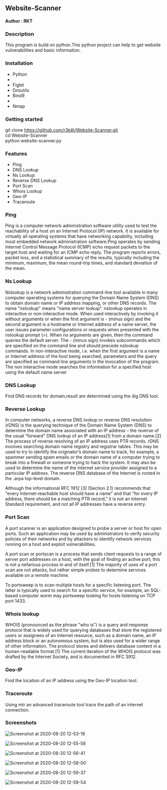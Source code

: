 <h2>Website-Scanner</h2>


<h4>Author : RKT </h4>


### Description ###


This  program is build on python.This python project can help to get website vulnerabilities and basic information.


### Installation ###

<ul>
<li>Python<li>
<li>Figlet</li>
<li>Dnsutils</li>
<li>Bind9<li>
<li>Nmap</li>
</ul>

### Getting started ###

git clone https://github.com/r3k4t/Website-Scanner.git
<br>
cd Website-Scanner
<br>
python website-scanner.py
<br>

### Features ###

<ul>
<li>Ping</li>
<li>DNS Lookup</li>
<li>Ns Lookup </li>
<li>Reverse DNS Lookup</li>
<li>Port Scan</li>
<li>Whois Lookup</li>
<li>Geo-IP</li>
<li>Traceroute</li>
</ul>

### Ping ###

Ping is a computer network administration software utility used to test the
reachability of a host on an Internet Protocol (IP) network. It is available for virtually all operating systems that have networking capability, including most embedded network administration software.Ping operates by sending Internet Control Message Protocol (ICMP) echo request packets to the target host and waiting for an ICMP echo reply. The program reports errors, packet loss, and a statistical summary of the results, typically including the minimum, maximum, the mean round-trip times, and standard deviation of the mean. 


### Ns Lookup ###

Nslookup is a network administration command-line tool available in many computer operating systems for querying the Domain Name System (DNS) to obtain domain name or IP address mapping, or other DNS records. The name "nslookup" means "name server lookup". nslookup operates in interactive or non-interactive mode. When used interactively by invoking it without arguments or when the first argument is - (minus sign) and the second argument is a hostname or Internet address of a name server, the user issues parameter configurations or requests when presented with the nslookup prompt (>). When no arguments are given, then the command queries the default server. The - (minus sign) invokes subcommands which are specified on the command line and should precede nslookup commands. In non-interactive mode, i.e. when the first argument is a name or Internet address of the host being searched, parameters and the query are specified as command line arguments in the invocation of the program. The non interactive mode searches the information for a specified host using the default name server

### DNS Lookup ###

Find DNS records for domain,result are determined using the dig DNS tool.

### Reverse Lookup ###

In computer networks, a reverse DNS lookup or reverse DNS resolution (rDNS) is the querying technique of the Domain Name System (DNS) to determine the domain name associated with an IP address – the reverse of the usual "forward" DNS lookup of an IP address[1] from a domain name.[2] The process of reverse resolving of an IP address uses PTR records. rDNS involves searching domain name registry and registrar tables. This may be used to try to identify the originator’s domain name to track, for example, a spammer sending spam emails or the domain name of a computer trying to break into a firewall or someone trying to hack the system. It may also be used to determine the name of the internet service provider assigned to a particular IP address. The reverse DNS database of the Internet is rooted in the .arpa top-level domain.

Although the informational RFC 1912 [3] (Section 2.1) recommends that "every Internet-reachable host should have a name" and that "for every IP address, there should be a matching PTR record," it is not an Internet Standard requirement, and not all IP addresses have a reverse entry. 


### Port Scan ###

A port scanner is an application designed to probe a server or host for open ports. Such an application may be used by administrators to verify security policies of their networks and by attackers to identify network services running on a host and exploit vulnerabilities.

A port scan or portscan is a process that sends client requests to a range of server port addresses on a host, with the goal of finding an active port; this is not a nefarious process in and of itself.[1] The majority of uses of a port scan are not attacks, but rather simple probes to determine services available on a remote machine.

To portsweep is to scan multiple hosts for a specific listening port. The latter is typically used to search for a specific service, for example, an SQL-based computer worm may portsweep looking for hosts listening on TCP port 1433.

### Whois lookup ###

WHOIS (pronounced as the phrase "who is") is a query and response protocol that is widely used for querying databases that store the registered users or assignees of an Internet resource, such as a domain name, an IP address block or an autonomous system, but is also used for a wider range of other information. The protocol stores and delivers database content in a human-readable format.[1] The current iteration of the WHOIS protocol was drafted by the Internet Society, and is documented in RFC 3912.

### Geo-IP ###

Find the location of  an IP address using the Geo-IP location tool.

### Traceroute ###

Using  mtr an advanced traceroute tool trace the path of an internet connection.

### Screenshots ###

![Screenshot at 2020-08-20 12-53-19](https://user-images.githubusercontent.com/69615463/90730332-8f6e9a80-e2e5-11ea-9c01-7c468689eac8.png)
<br>

![Screenshot at 2020-08-20 12-55-58](https://user-images.githubusercontent.com/69615463/90730462-ce045500-e2e5-11ea-8804-2a1749fd5551.png)
<br>

![Screenshot at 2020-08-20 12-56-41](https://user-images.githubusercontent.com/69615463/90730584-fd1ac680-e2e5-11ea-9bfc-123ebede0350.png)
<br>

![Screenshot at 2020-08-20 12-58-00](https://user-images.githubusercontent.com/69615463/90730645-17ed3b00-e2e6-11ea-855c-b1216f1e4e55.png)
<br>

![Screenshot at 2020-08-20 12-59-37](https://user-images.githubusercontent.com/69615463/90730708-2d626500-e2e6-11ea-9d95-6a17e8c3e238.png)
<br>

![Screenshot at 2020-08-20 12-59-54](https://user-images.githubusercontent.com/69615463/90730782-51be4180-e2e6-11ea-937a-282dfdee2e0e.png)


